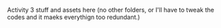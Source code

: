 Activity 3 stuff and assets here
(no other folders, or I'll have to tweak the codes and it maeks everythign too redundant.)

